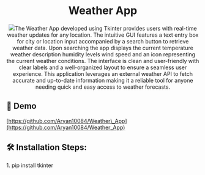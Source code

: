 <h1 align="center" id="title">Weather App</h1>

<p align="center"><img src="https://github.com/Aryan10084/Weather_App"

<p id="description">The Weather App developed using Tkinter provides users with real-time weather updates for any location. The intuitive GUI features a text entry box for city or location input accompanied by a search button to retrieve weather data. Upon searching the app displays the current temperature weather description humidity levels wind speed and an icon representing the current weather conditions. The interface is clean and user-friendly with clear labels and a well-organized layout to ensure a seamless user experience. This application leverages an external weather API to fetch accurate and up-to-date information making it a reliable tool for anyone needing quick and easy access to weather forecasts.</p>

<h2>🚀 Demo</h2>

[https://github.com/Aryan10084/Weather\_App](https://github.com/Aryan10084/Weather_App)

<h2>🛠 Installation Steps:</h2>

<p>1. pip install tkinter</p>

